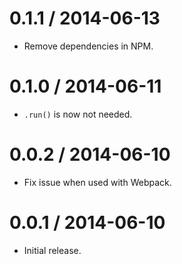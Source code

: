 0.1.1 / 2014-06-13
==================

 * Remove dependencies in NPM.

0.1.0 / 2014-06-11
==================

 * `.run()` is now not needed.

0.0.2 / 2014-06-10
==================

 * Fix issue when used with Webpack.

0.0.1 / 2014-06-10
==================

 * Initial release.

